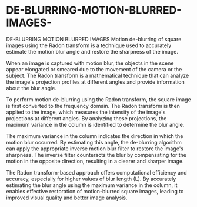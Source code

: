 # DE-BLURRING-MOTION-BLURRED-IMAGES-
DE-BLURRING MOTION BLURRED IMAGES 
Motion de-blurring of square images using the Radon transform is a technique used to accurately estimate the motion blur angle and restore the sharpness of the image.

When an image is captured with motion blur, the objects in the scene appear elongated or smeared due to the movement of the camera or the subject. The Radon transform is a mathematical technique that can analyze the image's projection profiles at different angles and provide information about the blur angle.

To perform motion de-blurring using the Radon transform, the square image is first converted to the frequency domain. The Radon transform is then applied to the image, which measures the intensity of the image's projections at different angles. By analyzing these projections, the maximum variance in the column is identified to determine the blur angle.

The maximum variance in the column indicates the direction in which the motion blur occurred. By estimating this angle, the de-blurring algorithm can apply the appropriate inverse motion blur filter to restore the image's sharpness. The inverse filter counteracts the blur by compensating for the motion in the opposite direction, resulting in a clearer and sharper image.

The Radon transform-based approach offers computational efficiency and accuracy, especially for higher values of blur length (L). By accurately estimating the blur angle using the maximum variance in the column, it enables effective restoration of motion-blurred square images, leading to improved visual quality and better image analysis.
